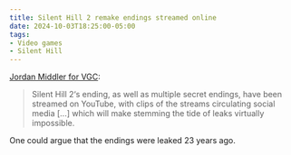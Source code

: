 ```yaml
---
title: Silent Hill 2 remake endings streamed online
date: 2024-10-03T18:25:00-05:00
tags:
- Video games
- Silent Hill
---
```

[Jordan Middler for VGC](https://www.videogameschronicle.com/news/silent-hill-2-remakes-ending-has-been-streamed-on-youtube-a-week-before-the-games-release/):

> Silent Hill 2‘s ending, as well as multiple secret endings, have been streamed on YouTube, with clips of the streams circulating social media \[...\] which will make stemming the tide of leaks virtually impossible.

One could argue that the endings were leaked 23 years ago.
